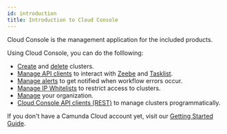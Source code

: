 ```yaml
---
id: introduction
title: Introduction to Cloud Console
---
```


Cloud Console is the management application for the included products.

Using Cloud Console, you can do the folllowing:

- [Create](./manage-clusters/create-cluster.md) and [delete](./manage-clusters/delete-cluster.md) clusters.
- [Manage API clients](./manage-clusters/manage-api-clients.md) to interact with [Zeebe](./components/zeebe/zeebe-overview.md) and [Tasklist](./components/tasklist/introduction.md).
- [Manage alerts](./manage-clusters/manage-alerts.md) to get notified when workflow errors occur.
- [Manage IP Whitelists](./manage-clusters/manage-ip-whitelists.md) to restrict access to clusters.
- [Manage](./manage-organization/organization-settings.md) your organization.
- [Cloud Console API clients (REST)](./apis-clients/cloud-console-api-reference.md) to manage clusters programmatically.

If you don't have a Camunda Cloud account yet, visit our [Getting Started Guide](../../guides/getting-started/create-camunda-cloud-account.md).